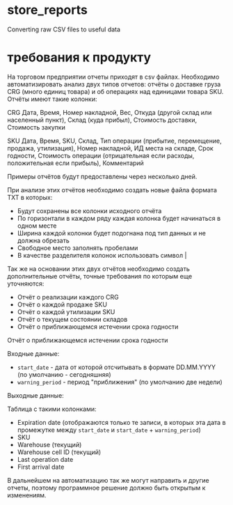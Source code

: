# store_reports
Converting raw CSV files to useful data

# требования к продукту
На торговом предприятии отчеты приходят в csv файлах. Необходимо автоматизировать анализ двух типов отчетов: отчёты о доставке груза CRG (много единиц товара) и об операциях над единицами товара SKU. Отчёты имеют такие колонки:

CRG
Дата, Время, Номер накладной, Вес, Откуда (другой склад или населенный пункт), Склад (куда прибыл), Стоимость доставки, Стоимость закупки

SKU
Дата, Время, SKU, Склад, Тип операции (прибытие, перемещение, продажа, утилизация), Номер накладной, ИД места на складе, Срок годности, Стоимость операции (отрицательная если расходы, положительная если прибыль), Комментарий

Примеры отчётов будут предоставлены через несколько дней.

При анализе этих отчётов необходимо создать новые файла формата TXT в которых:
- Будут сохранены все колонки исходного отчёта
- По горизонтали в каждом ряду каждая колонка будет начинаться в одном месте
- Ширина каждой колонки будет подогнана под тип данных и не должна обрезать
- Свободное место заполнять пробелами
- В качестве разделителя колонок использовать символ |

Так же на основании этих двух отчётов необходимо создать дополнительные отчёты, точные требования по которым еще уточняются:
- Отчёт о реализации каждого CRG
- Отчёт о каждой продаже SKU
- Отчёт о каждой утилизации SKU
- Отчёт о текущем состоянии складов
- Отчёт о приближающемся истечении срока годности

Отчёт о приближающемся истечении срока годности

Входные данные:

- `start_date` - дата от которой отсчитывать в формате DD.MM.YYYY (по умолчанию - сегодняшняя)
- `warning_period` - период "приближения" (по умолчанию две недели)

Выходные данные:

Таблица с такими колонками:

- Expiration date (отображаются только те записи, в которых эта дата в промежутке между `start_date` и `start_date` + `warning_period`)
- SKU
- Warehouse (текущий)
- Warehouse cell ID (текущий)
- Last operation date
- First arrival date


В дальнейшем на автоматизацию так же могут направить и другие отчеты, поэтому программное решение должно быть открытым к изменениям.
